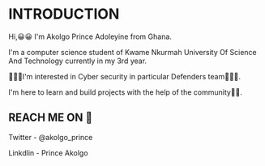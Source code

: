 # INTRODUCTION
Hi,😀😀 I'm Akolgo Prince Adoleyine from Ghana.

I'm a computer science student of Kwame Nkurmah University Of Science And Technology currently in my 3rd year.

🧑🏽‍💻I'm interested in Cyber security in particular Defenders team🧑🏽‍💻.

I'm here to learn and build projects with the help of the community🫡🫡.

## REACH ME ON 🔗

Twitter - @akolgo_prince 

Linkdlin - Prince Akolgo
